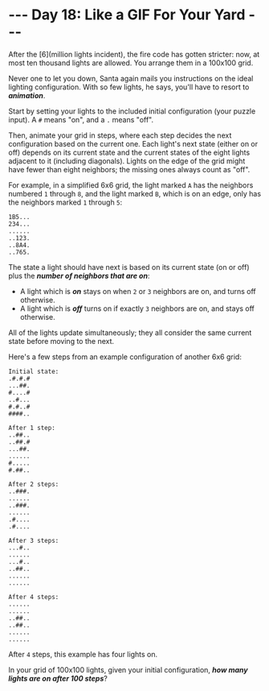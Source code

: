 # --- Day 18: Like a GIF For Your Yard ---

After the [6](million lights incident), the fire code has gotten stricter: now, at most <span title="This is an outrage!  We're going to the next town hall meeting.">ten thousand lights</span> are allowed.  You arrange them in a 100x100 grid.


Never one to let you down, Santa again mails you instructions on the ideal lighting configuration.  With so few lights, he says, you'll have to resort to <em><b>animation</b></em>.


Start by setting your lights to the included initial configuration (your puzzle input).  A <code>#</code> means "on", and a <code>.</code> means "off".


Then, animate your grid in steps, where each step decides the next configuration based on the current one.  Each light's next state (either on or off) depends on its current state and the current states of the eight lights adjacent to it (including diagonals).  Lights on the edge of the grid might have fewer than eight neighbors; the missing ones always count as "off".


For example, in a simplified 6x6 grid, the light marked <code>A</code> has the neighbors numbered <code>1</code> through <code>8</code>, and the light marked <code>B</code>, which is on an edge, only has the neighbors marked <code>1</code> through <code>5</code>:


<pre><code>1B5...
234...
......
..123.
..8A4.
..765.
</code></pre>
The state a light should have next is based on its current state (on or off) plus the <em><b>number of neighbors that are on</b></em>:


<ul>
<li>A light which is <em><b>on</b></em> stays on when <code>2</code> or <code>3</code> neighbors are on, and turns off otherwise.</li>
<li>A light which is <em><b>off</b></em> turns on if exactly <code>3</code> neighbors are on, and stays off otherwise.</li>
</ul>
All of the lights update simultaneously; they all consider the same current state before moving to the next.


Here's a few steps from an example configuration of another 6x6 grid:


<pre><code>Initial state:
.#.#.#
...##.
#....#
..#...
#.#..#
####..

After 1 step:
..##..
..##.#
...##.
......
#.....
#.##..

After 2 steps:
..###.
......
..###.
......
.#....
.#....

After 3 steps:
...#..
......
...#..
..##..
......
......

After 4 steps:
......
......
..##..
..##..
......
......
</code></pre>
After <code>4</code> steps, this example has four lights on.


In your grid of 100x100 lights, given your initial configuration, <em><b>how many lights are on after 100 steps</b></em>?


